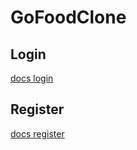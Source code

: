 # GoFoodClone

## Login
[docs login](https://github.com/AdityaAugustaFirmansyah/GoFoodClone/blob/master/login.md)

## Register
[docs register](https://github.com/AdityaAugustaFirmansyah/GoFoodClone/blob/master/register.md)

